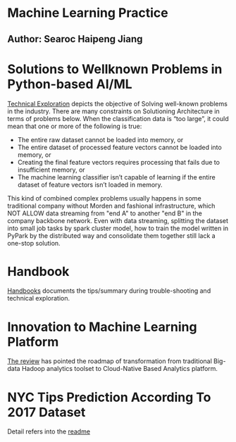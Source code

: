 # Machine Learning Practice

## Author: Searoc Haipeng Jiang

# Solutions to Wellknown Problems in Python-based AI/ML 
[Technical Exploration](Solutions/readme.md) depicts the objective of Solving well-known problems in the industry. 
There are many constraints on Solutioning Architecture in terms of problems below. When the classification data is “too large”, it could mean that one or more of the following is true:

- The entire raw dataset cannot be loaded into memory, or
- The entire dataset of processed feature vectors cannot be loaded into memory, or
- Creating the final feature vectors requires processing that fails due to insufficient memory, or
- The machine learning classifier isn’t capable of learning if the entire dataset of feature vectors isn’t loaded in memory.

This kind of combined complex problems usually happens in some traditional company without Morden and fashional infrastructure, which NOT ALLOW data streaming from "end A" to another "end B" in the company backbone network.
Even with data streaming, splitting the dataset into small job tasks by spark cluster model, how to train the model written in PyPark by the distributed way and consolidate them together still lack a one-stop solution.

# Handbook
[Handbooks](handbook/readme.md) documents the tips/summary during trouble-shooting and technical exploration.

# Innovation to Machine Learning Platform
[The review](innovation/readme.md) has pointed the roadmap of transformation from traditional Big-data Hadoop analytics toolset to Cloud-Native Based Analytics platform.

# NYC Tips Prediction According To 2017 Dataset

Detail refers into the [readme](nyc_tips_2017/README.md)
